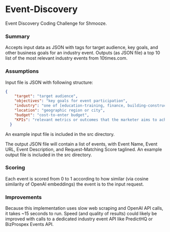 # Event-Discovery
Event Discovery Coding Challenge for Shmooze.

### Summary
Accepts input data as JSON with tags for target audience, key goals, and other business goals for an industry event. Outputs (as JSON file) a top 10 list of the most relevant industry events from 10times.com.

### Assumptions

Input file is JSON with following structure:
```json
{
    "target": "target audience",
    "objectives": "key goals for event participation",
    "industry": "one of [education-training, finance, building-construction, wellness-healthcare, food-beverage, electronics-electricals, fashion-accessories, travel-tourism, telecommunication, hospitality, medical-pharma, business-consultancy, entertainment, power-energy, arts-crafts, logistics-transportation, trade-promotion, apparel-fashion, animals-pets, packaging, technology, engineering, research, agriculture-forestry, waste-management, automotive, home-office, security, baby-kids]",
    "location": "geographic region or city",
    "budget": "cost-to-enter budget",
    "KPIs": "relevant metrics or outcomes that the marketer aims to achieve from the event"
  }
  ```
An example input file is included in the src directory.

The output JSON file will contain a list of events, with Event Name, Event URL, Event Description, and Request-Matching Score taglined. An example output file is included in the src directory.

### Scoring
Each event is scored from 0 to 1 according to how similar (via cosine similarity of OpenAI embeddings) the event is to the input request.

### Improvements
Because this implementation uses slow web scraping and OpenAI API calls, it takes ~15 seconds to run. Speed (and quality of results) could likely be improved with calls to a dedicated industry event API like PredictHQ or BizProspex Events API.